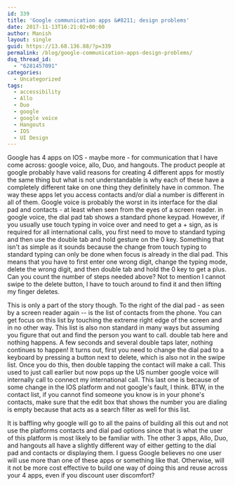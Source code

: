 ```yaml
---
id: 339
title: 'Google communication apps &#8211; design problems'
date: 2017-11-13T16:21:02+00:00
author: Manish
layout: single
guid: https://13.68.136.88/?p=339
permalink: /blog/google-communication-apps-design-problems/
dsq_thread_id:
  - "6281457091"
categories:
  - Uncategorized
tags:
  - accessibility
  - Allo
  - Duo
  - google
  - google voice
  - Hangouts
  - IOS
  - UI Design
---
```

Google has 4 apps on IOS - maybe more - for communication that I have come across: google voice, allo, Duo, and hangouts.
The product people at google probably have valid reasons for creating 4 different apps for mostly the same thing but what is not understandable is why each of these have a completely different take on one thing they definitely have in common.
The way these apps let you access contacts and/or dial a number is different in all of them.
Google voice is probably the worst in its interface for the dial pad and contacts - at least when seen from the eyes of a screen reader.
in google voice, the dial pad tab shows a standard phone keypad. However, if you usually use touch typing in voice over and need to get a + sign, as is required for all international calls, you first need to move to standard typing and then use the double tab and hold gesture on the 0 key. Something that isn't as simple as it sounds because the change from touch typing to standard typing can only be done when focus is already in the dial pad. This means that you have to first enter one wrong digit, change the typing mode, delete the wrong digit, and then double tab and hold the 0 key to get a plus. Can you count the number of steps needed above?
Not to mention I cannot swipe to the delete button, I have to touch around to find it and then lifting my finger deletes.

This is only a part of the story though. To the right of the dial pad - as seen by a screen reader again -- is the list of contacts from the phone. You can get focus on this list by touching the extreme right edge of the screen and in no other way.
This list is also non standard in many ways but assuming you figure that out and find the person you want to call. double tab here and nothing happens. A few seconds and several double taps later, nothing continues to happen!
It turns out, first you need to change the dial pad to a keyboard by pressing a button next to delete, which is also not in the swipe list. Once you do this, then double tapping the contact will make a call. This used to just call earlier but now pops up the US number google voice will internally call to connect my international call. This last one is because of some change in the IOS platform and not google's fault, I think.
BTW, in the contact list, if you cannot find someone you know is in your phone's contacts, make sure that the edit box that shows the number you are dialing is empty because that acts as a search filter as well for this list.

It is baffling why google will go to all the pains of building all this out and not use the platforms contacts and dial pad options since that is what the user of this platform is most likely to be familiar with.
The other 3 apps, Allo, Duo, and hangouts all have a slightly different way of either getting to the dial pad and contacts or displaying them. I guess Google believes no one user will use more than one of these apps or something like that. Otherwise, will it not be more cost effective to build one way of doing this and reuse across your 4 apps, even if you discount user discomfort?
